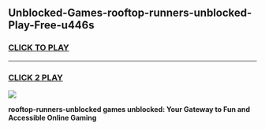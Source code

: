 
## Unblocked-Games-rooftop-runners-unblocked-Play-Free-u446s
<h3>
<a href="https://premium76.site?title=rooftop-runners-unblocked&ref=18A1">CLICK TO PLAY</a></h3>
<hr>

<h3>
<a href="https://premium76.site?title=rooftop-runners-unblocked&ref=18A1">CLICK 2 PLAY</a>
  
</h3>

<a href="https://premium76.site?title=rooftop-runners-unblocked&ref=18A1"><img src="https://clearcache.store/games.png"></a>


**rooftop-runners-unblocked games unblocked: Your Gateway to Fun and Accessible Online Gaming**
